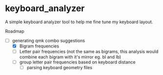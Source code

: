 # keyboard_analyzer

A simple keyboard analyzer tool to help me fine tune my keyboard layout.

Roadmap

- [ ] generating qmk combo suggestions
  - [x] Bigram frequencies
  - [ ] Letter pair frequencies (not the same as bigrams, this analysis would combine each bigram with it's mirror eg. bl and lb)
  - [ ] group letter pair frequencies based on keyboard distance
    - [ ] parsing keyboard geometry files
